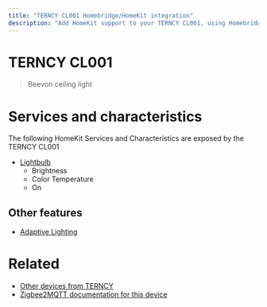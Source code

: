 ```yaml
---
title: "TERNCY CL001 Homebridge/HomeKit integration"
description: "Add HomeKit support to your TERNCY CL001, using Homebridge, Zigbee2MQTT and homebridge-z2m."
---
```

<!---
This file has been GENERATED using src/docgen/docgen.ts
DO NOT EDIT THIS FILE MANUALLY!
-->
# TERNCY CL001
> Beevon ceiling light


# Services and characteristics
The following HomeKit Services and Characteristics are exposed by
the TERNCY CL001

* [Lightbulb](../../light.md)
  * Brightness
  * Color Temperature
  * On

## Other features
* [Adaptive Lighting](../../light.md)

# Related
* [Other devices from TERNCY](../index.md#terncy)
* [Zigbee2MQTT documentation for this device](https://www.zigbee2mqtt.io/devices/CL001.html)